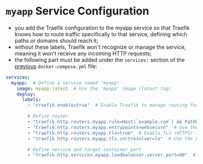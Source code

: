 # `myapp` Service Configuration

- you add the Traefik configuration to the myapp service so that Traefik knows how to route traffic specifically to that service, defining which paths or domains should reach it;
- without these labels, Traefik won't recognize or manage the service, meaning it won't receive any incoming HTTP requests;
- the following part must be added under the `services:` section of the [previous](../traefik/traefik.md) `docker-compose.yml` file:

```yaml
services:
  myapp:  # Define a service named 'myapp'
    image: myapp:latest  # Use the 'myapp' image (latest tag)
    deploy:
      labels:
        - "traefik.enable=true"  # Enable Traefik to manage routing for this service

        # Define router
        - "traefik.http.routers.myapp.rule=Host(`example.com`) && PathPrefix(`/api`)"  # Route requests with Host header 'example.com' and path starting with /api to the 'myapp' service
        - "traefik.http.routers.myapp.entrypoints=websecure"  # Use the 'websecure' entrypoint (typically HTTPS on port 443)
        - "traefik.http.routers.myapp.tls=true"  # Enable TLS (HTTPS) for this route
        - "traefik.http.routers.myapp.tls.certresolver=le"  # Use the Let's Encrypt certificate resolver named 'le' to obtain TLS certificates

        # Define service and target container port
        - "traefik.http.services.myapp.loadbalancer.server.port=80"  # Traefik forwards incoming traffic to port 80 inside the container
```
